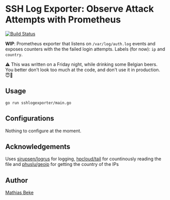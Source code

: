 # SSH Log Exporter: Observe Attack Attempts with Prometheus

[![Build Status](https://travis-ci.com/DenBeke/ssh-log-exporter.svg?branch=master)](https://travis-ci.com/DenBeke/ssh-log-exporter)

**WIP**: Prometheus exporter that listens on `/var/log/auth.log` events and exposes counters with the the failed login attempts. Labels (for now): `ip` and `country`.

⚠️ This was written on a Friday night, while drinking some Belgian beers. You better don't look too much at the code, and don't use it in production. 😇🍻


## Usage

    go run sshlogexporter/main.go


## Configurations

Nothing to configure at the moment.

## Acknowledgements

Uses [sirupsen/logrus](https://github.com/sirupsen/logrus) for logging, [hpcloud/tail](https://github.com/hpcloud/tail) for countinously reading the file and [phuslu/geoip](https://github.com/phuslu/geoip) for getting the country of the IPs


## Author

[Mathias Beke](https://denbeke.be)